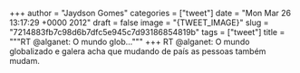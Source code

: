 
+++
author = "Jaydson Gomes"
categories = ["tweet"]
date = "Mon Mar 26 13:17:29 +0000 2012"
draft = false
image = "{TWEET_IMAGE}"
slug = "7214883fb7c98d6b7dfc5e945c7d93186854819b"
tags = ["tweet"]
title = """RT @alganet: O mundo glob..."""
+++
RT @alganet: O mundo globalizado e galera acha que mudando de país as pessoas também mudam.
